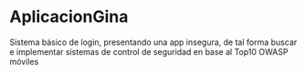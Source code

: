 # AplicacionGina
Sistema básico de login, presentando una app insegura, de tal forma buscar e implementar sistemas de control de seguridad en base al Top10 OWASP móviles
